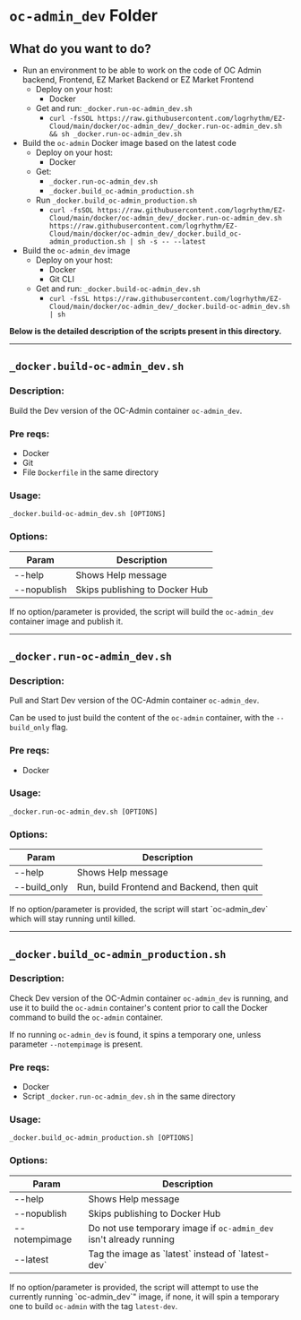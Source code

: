 # `oc-admin_dev` Folder

## What do you want to do?
- Run an environment to be able to work on the code of OC Admin backend, Frontend, EZ Market Backend or EZ Market Frontend
  - Deploy on your host:
    - Docker
  - Get and run: `_docker.run-oc-admin_dev.sh`
    - `curl -fsSOL https://raw.githubusercontent.com/logrhythm/EZ-Cloud/main/docker/oc-admin_dev/_docker.run-oc-admin_dev.sh && sh _docker.run-oc-admin_dev.sh`
- Build the `oc-admin` Docker image based on the latest code
  - Deploy on your host:
    - Docker
  - Get:
    - `_docker.run-oc-admin_dev.sh`
    - `_docker.build_oc-admin_production.sh`
  - Run `_docker.build_oc-admin_production.sh`
    - `curl -fsSOL https://raw.githubusercontent.com/logrhythm/EZ-Cloud/main/docker/oc-admin_dev/_docker.run-oc-admin_dev.sh https://raw.githubusercontent.com/logrhythm/EZ-Cloud/main/docker/oc-admin_dev/_docker.build_oc-admin_production.sh | sh -s -- --latest`
- Build the `oc-admin_dev` image
  - Deploy on your host:
    - Docker
    - Git CLI
  - Get and run: `_docker.build-oc-admin_dev.sh`
    - `curl -fsSL https://raw.githubusercontent.com/logrhythm/EZ-Cloud/main/docker/oc-admin_dev/_docker.build-oc-admin_dev.sh | sh`

**Below is the detailed description of the scripts present in this directory.**

---

## `_docker.build-oc-admin_dev.sh`
### Description:
Build the Dev version of the OC-Admin container `oc-admin_dev`.

### Pre reqs:
- Docker
- Git
- File `Dockerfile` in the same directory

### Usage:
`_docker.build-oc-admin_dev.sh [OPTIONS]`

### Options:

| Param | Description |
| - | - |
| --help | Shows Help message |
| --nopublish | Skips publishing to Docker Hub |

If no option/parameter is provided, the script will build the `oc-admin_dev` container image and publish it.

---

## `_docker.run-oc-admin_dev.sh`
### Description:
Pull and Start Dev version of the OC-Admin container `oc-admin_dev`.

Can be used to just build the content of the `oc-admin` container, with the `--build_only` flag.

### Pre reqs:
- Docker

### Usage:
`_docker.run-oc-admin_dev.sh [OPTIONS]`

### Options:

| Param | Description |
| - | - |
| --help | Shows Help message |
| --build_only | Run, build Frontend and Backend, then quit |

If no option/parameter is provided, the script will start \`oc-admin_dev\` which will stay running until killed.

---

## `_docker.build_oc-admin_production.sh`
### Description:
Check Dev version of the OC-Admin container `oc-admin_dev` is running, and use it to build the `oc-admin` container's content prior to call the Docker command to build the `oc-admin` container.

If no running `oc-admin_dev` is found, it spins a temporary one, unless parameter `--notempimage` is present.

### Pre reqs:
- Docker
- Script `_docker.run-oc-admin_dev.sh` in the same directory

### Usage:
`_docker.build_oc-admin_production.sh [OPTIONS]`

### Options:

| Param | Description |
| - | - |
| --help | Shows Help message |
| --nopublish | Skips publishing to Docker Hub |
| --notempimage | Do not use temporary image if `oc-admin_dev` isn't already running |
| --latest | Tag the image as \`latest\` instead of \`latest-dev\` |

If no option/parameter is provided, the script will attempt to use the currently running \`oc-admin_dev\`" image, if none, it will spin a temporary one to build `oc-admin` with the tag `latest-dev`.
